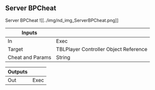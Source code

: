## Server BPCheat
Server BPCheat
![[../img/nd_img_ServerBPCheat.png]]

|Inputs||
|--|--|
| In | Exec |
| Target | TBLPlayer Controller Object Reference |
| Cheat and Params | String |

|Outputs||
|--|--|
| Out | Exec |
